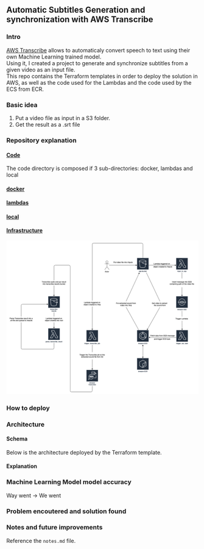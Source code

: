 ## Automatic Subtitles Generation and synchronization with AWS Transcribe

### Intro
[AWS Transcribe](https://aws.amazon.com/transcribe/) allows to automaticaly convert speech to text using their own Machine Learning trained model. <br/>
Using it, I created a project to generate and synchronize subtitles from a given video as an input file. <br />
This repo contains the Terraform templates in order to deploy the solution in AWS, as well as the code used for the Lambdas and the code used by the ECS from ECR.

### Basic idea
1. Put a video file as input in a S3 folder.
2. Get the result as a .srt file

### Repository explanation
#### [Code](./code)
The code directory is composed if 3 sub-directories: docker, lambdas and local
#### [docker](./code/docker)
#### [lambdas](./code/lambdas)
#### [local]((./code/local))

#### [Infrastructure](./infrastructure)
![architecture](./readme_assets/aws_subtitles_infrastructure.png)

### How to deploy

### Architecture
#### Schema
Below is the architecture deployed by the Terraform template.
#### Explanation

### Machine Learning Model model accuracy
Way went -> We went

### Problem encoutered and solution found

### Notes and future improvements
Reference the `notes.md` file.